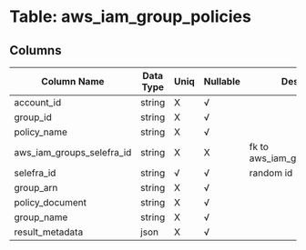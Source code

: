 # Table: aws_iam_group_policies

## Columns 

|  Column Name   |  Data Type  | Uniq | Nullable | Description | 
|  ----  | ----  | ----  | ----  | ---- | 
| account_id | string | X | √ |  | 
| group_id | string | X | √ |  | 
| policy_name | string | X | √ |  | 
| aws_iam_groups_selefra_id | string | X | X | fk to aws_iam_groups.selefra_id | 
| selefra_id | string | √ | √ | random id | 
| group_arn | string | X | √ |  | 
| policy_document | string | X | √ |  | 
| group_name | string | X | √ |  | 
| result_metadata | json | X | √ |  | 


